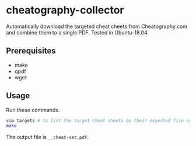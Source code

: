 # cheatography-collector

Automatically download the targeted cheat cheets from Cheatography.com and combine them to a single PDF.
Tested in Ubuntu-18.04.

## Prerequisites

* make
* qpdf
* wget

## Usage

Run these commands. 

```bash
vim targets # to list the target cheat sheets by their expected file names
make
```

The output file is `__cheat-set.pdf`.
